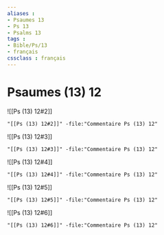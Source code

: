 ```yaml
---
aliases : 
- Psaumes 13
- Ps 13
- Psalms 13
tags : 
- Bible/Ps/13
- français
cssclass : français
---
```


# Psaumes (13) 12

![[Ps (13) 12#2]]

```query
"[[Ps (13) 12#2]]" -file:"Commentaire Ps (13) 12"
```

![[Ps (13) 12#3]]

```query
"[[Ps (13) 12#3]]" -file:"Commentaire Ps (13) 12"
```

![[Ps (13) 12#4]]

```query
"[[Ps (13) 12#4]]" -file:"Commentaire Ps (13) 12"
```

![[Ps (13) 12#5]]

```query
"[[Ps (13) 12#5]]" -file:"Commentaire Ps (13) 12"
```

![[Ps (13) 12#6]]

```query
"[[Ps (13) 12#6]]" -file:"Commentaire Ps (13) 12"
```

